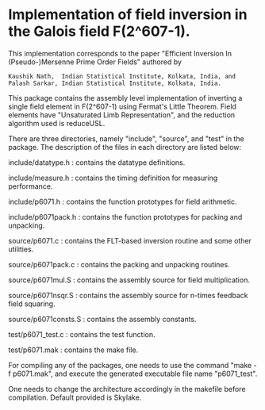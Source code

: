 # Implementation of field inversion in the Galois field F(2^607-1).

This implementation corresponds to the paper "Efficient Inversion In (Pseudo-)Mersenne Prime Order Fields" 
authored by

    Kaushik Nath,  Indian Statistical Institute, Kolkata, India, and   
    Palash Sarkar, Indian Statistical Institute, Kolkata, India.

This package contains the assembly level implementation of inverting a single field element in F(2^607-1) 
using Fermat's Little Theorem. Field elements have "Unsaturated Limb Representation", and the reduction algorithm
used is reduceUSL.

There are three directories, namely "include", "source", and "test" in the package. The description of the 
files in each directory are listed below:

include/datatype.h  	:  contains the datatype definitions.

include/measure.h   	:  contains the timing definition for measuring performance.

include/p6071.h    	:  contains the function prototypes for field arithmetic.

include/p6071pack.h   	:  contains the function prototypes for packing and unpacking.

source/p6071.c		:  contains the FLT-based inversion routine and some other utilities.

source/p6071pack.c	:  contains the packing and unpacking routines.

source/p6071mul.S	:  contains the assembly source for field multiplication.

source/p6071nsqr.S	:  contains the assembly source for n-times feedback field squaring.

source/p6071consts.S	:  contains the assembly constants.

test/p6071_test.c	:  contains the test function.

test/p6071.mak		:  contains the make file.
    
For compiling any of the packages, one needs to use the command "make -f p6071.mak", and execute the generated 
executable file name "p6071_test".

One needs to change the architecture accordingly in the makefile before compilation. Default provided is Skylake.
